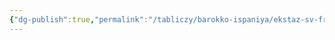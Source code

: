 ```yaml
---
{"dg-publish":true,"permalink":"/tabliczy/barokko-ispaniya/ekstaz-sv-francziska/","dgPassFrontmatter":true}
---
```



